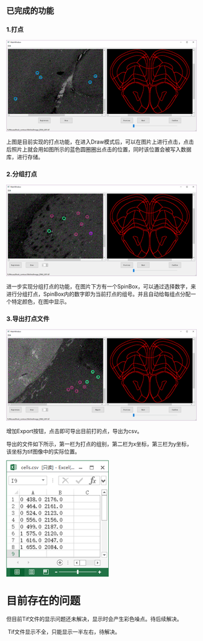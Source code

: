 ## 已完成的功能

### 1.打点

![](./1.PNG)

上图是目前实现的打点功能，在进入Draw模式后，可以在图片上进行点击，点击后照片上就会用如图所示的蓝色圆圈圈出点击的位置，同时该位置会被写入数据库，进行存储。



### 2.分组打点

![](./2.PNG)

进一步实现分组打点的功能，在图片下方有一个SpinBox，可以通过选择数字，来进行分组打点，SpinBox内的数字即为当前打点的组号。并且自动给每组点分配一个特定颜色，在图中显示。



### 3.导出打点文件

![](./3.PNG)

增加Export按钮，点击即可导出目前打的点，导出为csv。

导出的文件如下所示，第一栏为打点的组别，第二栏为x坐标，第三栏为y坐标，该坐标为tif图像中的实际位置。

![](./4.PNG)







# 目前存在的问题

​	但目前Tif文件的显示问题还未解决，显示时会产生彩色噪点。待后续解决。

​	Tif文件显示不全，只能显示一半左右，待解决。